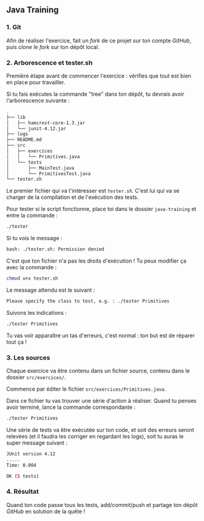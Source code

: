 ## Java Training

### 1. Git

Afin de réaliser l'exercice, fait un *fork* de ce projet sur ton compte *GitHub*, puis *clone* le *fork* sur ton dépôt local.

### 2. Arborescence et tester.sh

Première étape avant de commencer l'exercice : vérifies que tout est bien en place pour travailler.

Si tu fais exécutes la commande "tree" dans ton dépôt, tu devrais avoir l'arborescence suivante :

``` bash
.
├── lib
│   ├── hamcrest-core-1.3.jar
│   └── junit-4.12.jar
├── logs
├── README.md
├── src
│   ├── exercices
│   │   └── Primitives.java
│   └── tests
│       ├── MainTest.java
│       └── PrimitivesTest.java
└── tester.sh

```

Le premier fichier qui va t'intéresser est `tester.sh`. C'est lui qui va se charger de la compilation et de l'exécution des tests.

Pour tester si le script fonctionne, place toi dans le dossier `java-training` et entre la commande :

``` bash
./tester
```
Si tu vois le message :
```bash
bash: ./tester.sh: Permission denied
```
C'est que ton fichier n'a pas les droits d'exécution ! Tu peux modifier ça avec la commande :

```bash
chmod u+x tester.sh 
```

Le message attendu est le suivant :
```bash
Please specify the class to test, e.g. : ./tester Primitives
```

Suivons les indications :
```bash
./tester Primitives
```

Tu vas voir apparaître un tas d'erreurs, c'est normal : ton but est de réparer tout ça !

### 3. Les sources

Chaque exercice va être contenu dans un fichier source, contenu dans le dossier `src/exercices/`.

Commence par éditer le fichier `src/exercices/Primitives.java`.

Dans ce fichier tu vas trouver une série d'action à réaliser. Quand tu penses avoir terminé, lance la commande correspondante :
```bash
./tester Primitives
```

Une série de tests va être exécutée sur ton code, et soit des erreurs seront relevées (et il faudra les corriger en regardant les logs), soit tu auras le super message suivant :
```bash
JUnit version 4.12
.....
Time: 0.004

OK (5 tests)

```

### 4. Résultat

Quand ton code passe tous les tests, add/commit/push et partage ton dépôt *GitHub* en solution de la quête !